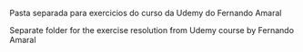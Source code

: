 Pasta separada para exercicios do curso da Udemy do Fernando Amaral

Separate folder for the exercise resolution from Udemy course by Fernando Amaral